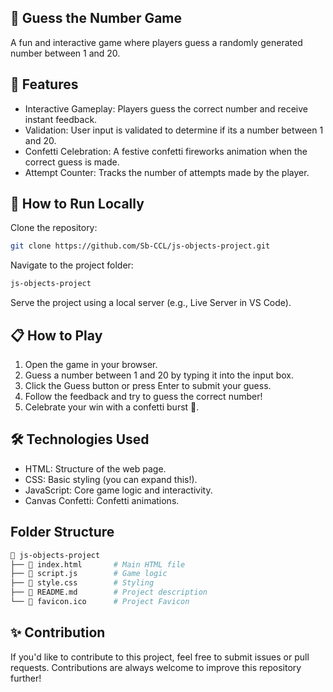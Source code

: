 ## 🎯 Guess the Number Game

A fun and interactive game where players guess a randomly generated number between 1 and 20.

## 🌟 Features

- Interactive Gameplay: Players guess the correct number and receive instant feedback.
- Validation: User input is validated to determine if its a number between 1 and 20.
- Confetti Celebration: A festive confetti fireworks animation when the correct guess is made.
- Attempt Counter: Tracks the number of attempts made by the player.

## 🚀 How to Run Locally

Clone the repository:

```bash
git clone https://github.com/Sb-CCL/js-objects-project.git
```

Navigate to the project folder:

```bash
js-objects-project
```

Serve the project using a local server (e.g., Live Server in VS Code).

## 📋 How to Play

1. Open the game in your browser.
2. Guess a number between 1 and 20 by typing it into the input box.
3. Click the Guess button or press Enter to submit your guess.
4. Follow the feedback and try to guess the correct number!
5. Celebrate your win with a confetti burst 🎉.

## 🛠️ Technologies Used

- HTML: Structure of the web page.
- CSS: Basic styling (you can expand this!).
- JavaScript: Core game logic and interactivity.
- Canvas Confetti: Confetti animations.

## Folder Structure

```bash
📁 js-objects-project
├── 📄 index.html       # Main HTML file
├── 📄 script.js        # Game logic
├── 📄 style.css        # Styling
├── 📄 README.md        # Project description
└── 📄 favicon.ico      # Project Favicon
```

## ✨ Contribution

If you'd like to contribute to this project, feel free to submit issues or pull requests. Contributions are always welcome to improve this repository further!
